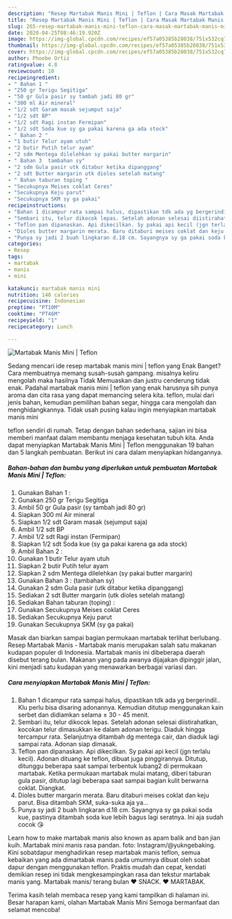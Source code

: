 ```yaml
---
description: "Resep Martabak Manis Mini | Teflon | Cara Masak Martabak Manis Mini | Teflon Yang Enak Dan Mudah"
title: "Resep Martabak Manis Mini | Teflon | Cara Masak Martabak Manis Mini | Teflon Yang Enak Dan Mudah"
slug: 265-resep-martabak-manis-mini-teflon-cara-masak-martabak-manis-mini-teflon-yang-enak-dan-mudah
date: 2020-04-25T08:46:19.920Z
image: https://img-global.cpcdn.com/recipes/ef57a05385b28038/751x532cq70/martabak-manis-mini-teflon-foto-resep-utama.jpg
thumbnail: https://img-global.cpcdn.com/recipes/ef57a05385b28038/751x532cq70/martabak-manis-mini-teflon-foto-resep-utama.jpg
cover: https://img-global.cpcdn.com/recipes/ef57a05385b28038/751x532cq70/martabak-manis-mini-teflon-foto-resep-utama.jpg
author: Phoebe Ortiz
ratingvalue: 4.8
reviewcount: 10
recipeingredient:
- " Bahan 1 "
- "250 gr Terigu Segitiga"
- "50 gr Gula pasir sy tambah jadi 80 gr"
- "300 ml Air mineral"
- "1/2 sdt Garam masak sejumput saja"
- "1/2 sdt BP"
- "1/2 sdt Ragi instan Fermipan"
- "1/2 sdt Soda kue sy ga pakai karena ga ada stock"
- " Bahan 2 "
- "1 butir Telur ayam utuh"
- "2 butir Putih telur ayam"
- "2 sdm Mentega dilelehkan sy pakai butter margarin"
- " Bahan 3  tambahan sy"
- "2 sdm Gula pasir utk ditabur ketika dipanggang"
- "2 sdt Butter margarin utk dioles setelah matang"
- " Bahan taburan toping "
- "Secukupnya Meises coklat Ceres"
- "Secukupnya Keju parut"
- "Secukupnya SKM sy ga pakai"
recipeinstructions:
- "Bahan 1 dicampur rata sampai halus, dipastikan tdk ada yg bergerindil.. Klu perlu bisa disaring adonannya. Kemudian ditutup menggunakan kain serbet dan didiamkan selama ± 30 - 45 menit."
- "Sembari itu, telur dikocok lepas. Setelah adonan selesai diistirahatkan, kocokan telur dimasukkan ke dalam adonan terigu. Diaduk hingga tercampur rata. Selanjutnya ditambah dg mentega cair, dan diaduk lagi sampai rata. Adonan siap dimasak."
- "Teflon pan dipanaskan. Api dikecilkan. Sy pakai api kecil (jgn terlalu kecil). Adonan dituang ke teflon, dibuat juga pinggirannya. Ditutup, ditunggu beberapa saat sampai terbentuk lubang2 di permukaan martabak. Ketika permukaan martabak mulai matang, diberi taburan gula pasir, ditutup lagi beberapa saat sampai bagian kulit berwarna coklat. Diangkat."
- "Dioles butter margarin merata. Baru ditaburi meises coklat dan keju parut. Bisa ditambah SKM, suka-suka aja ya..."
- "Punya sy jadi 2 buah lingkaran d.18 cm. Sayangnya sy ga pakai soda kue, pastinya ditambah soda kue lebih bagus lagi seratnya. Ini aja sudah cocok 😘"
categories:
- Resep
tags:
- martabak
- manis
- mini

katakunci: martabak manis mini 
nutrition: 140 calories
recipecuisine: Indonesian
preptime: "PT10M"
cooktime: "PT46M"
recipeyield: "1"
recipecategory: Lunch

---
```



![Martabak Manis Mini | Teflon](https://img-global.cpcdn.com/recipes/ef57a05385b28038/751x532cq70/martabak-manis-mini-teflon-foto-resep-utama.jpg)

Sedang mencari ide resep martabak manis mini | teflon yang Enak Banget? Cara membuatnya memang susah-susah gampang. misalnya keliru mengolah maka hasilnya Tidak Memuaskan dan justru cenderung tidak enak. Padahal martabak manis mini | teflon yang enak harusnya sih punya aroma dan cita rasa yang dapat memancing selera kita.
 teflon, mulai dari jenis bahan, kemudian pemilihan bahan segar, hingga cara mengolah dan menghidangkannya. Tidak usah pusing kalau ingin menyiapkan martabak manis mini 

 teflon sendiri di rumah. Tetap dengan bahan sederhana, sajian ini bisa memberi manfaat dalam membantu menjaga kesehatan tubuh kita. Anda dapat menyiapkan Martabak Manis Mini | Teflon menggunakan 19 bahan dan 5 langkah pembuatan. Berikut ini cara dalam menyiapkan hidangannya.

<!--inarticleads1-->

##### Bahan-bahan dan bumbu yang diperlukan untuk pembuatan Martabak Manis Mini | Teflon:

1. Gunakan  Bahan 1 :
1. Gunakan 250 gr Terigu Segitiga
1. Ambil 50 gr Gula pasir (sy tambah jadi 80 gr)
1. Siapkan 300 ml Air mineral
1. Siapkan 1/2 sdt Garam masak (sejumput saja)
1. Ambil 1/2 sdt BP
1. Ambil 1/2 sdt Ragi instan (Fermipan)
1. Siapkan 1/2 sdt Soda kue (sy ga pakai karena ga ada stock)
1. Ambil  Bahan 2 :
1. Gunakan 1 butir Telur ayam utuh
1. Siapkan 2 butir Putih telur ayam
1. Siapkan 2 sdm Mentega dilelehkan (sy pakai butter margarin)
1. Gunakan  Bahan 3 : (tambahan sy)
1. Gunakan 2 sdm Gula pasir (utk ditabur ketika dipanggang)
1. Sediakan 2 sdt Butter margarin (utk dioles setelah matang)
1. Sediakan  Bahan taburan (toping) :
1. Gunakan Secukupnya Meises coklat Ceres
1. Sediakan Secukupnya Keju parut
1. Gunakan Secukupnya SKM (sy ga pakai)


Masak dan biarkan sampai bagian permukaan martabak terlihat berlubang. Resep Martabak Manis - Martabak manis merupakan salah satu makanan kudapan populer di Indonesia. Martabak manis ini dibeberapa daerah disebut terang bulan. Makanan yang pada awanya dijajakan dipinggir jalan, kini menjadi satu kudapan yang menawarkan berbagai variasi dan. 

<!--inarticleads2-->

##### Cara menyiapkan Martabak Manis Mini | Teflon:

1. Bahan 1 dicampur rata sampai halus, dipastikan tdk ada yg bergerindil.. Klu perlu bisa disaring adonannya. Kemudian ditutup menggunakan kain serbet dan didiamkan selama ± 30 - 45 menit.
1. Sembari itu, telur dikocok lepas. Setelah adonan selesai diistirahatkan, kocokan telur dimasukkan ke dalam adonan terigu. Diaduk hingga tercampur rata. Selanjutnya ditambah dg mentega cair, dan diaduk lagi sampai rata. Adonan siap dimasak.
1. Teflon pan dipanaskan. Api dikecilkan. Sy pakai api kecil (jgn terlalu kecil). Adonan dituang ke teflon, dibuat juga pinggirannya. Ditutup, ditunggu beberapa saat sampai terbentuk lubang2 di permukaan martabak. Ketika permukaan martabak mulai matang, diberi taburan gula pasir, ditutup lagi beberapa saat sampai bagian kulit berwarna coklat. Diangkat.
1. Dioles butter margarin merata. Baru ditaburi meises coklat dan keju parut. Bisa ditambah SKM, suka-suka aja ya...
1. Punya sy jadi 2 buah lingkaran d.18 cm. Sayangnya sy ga pakai soda kue, pastinya ditambah soda kue lebih bagus lagi seratnya. Ini aja sudah cocok 😘


Learn how to make martabak manis also known as apam balik and ban jian kuih. Martabak mini manis rasa pandan. foto: Instagram/@yukngebaking. Kini sobatdapur menghadirkan resep martabak manis teflon, semua kebaikan yang ada dimartabak manis pada umumnya dibuat oleh sobat dapur dengan menggunakan teflon. Praktis mudah dan cepat, kendati demikian resep ini tidak mengkesampingkan rasa dan tekstur martabak manis yang. Martabak manis/ terang bulan ♥ SNACK. ♥ MARTABAK. 

Terima kasih telah membaca resep yang kami tampilkan di halaman ini. Besar harapan kami, olahan Martabak Manis Mini  Semoga bermanfaat dan selamat mencoba!
